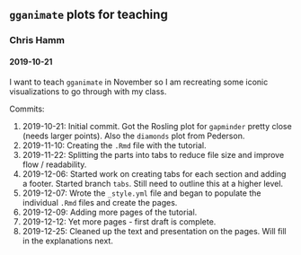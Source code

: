 ## `gganimate` plots for teaching
### Chris Hamm
#### 2019-10-21

I want to teach `gganimate` in November so I am recreating some iconic visualizations to go through with my class.

Commits:

1. 2019-10-21: Initial commit. Got the Rosling plot for `gapminder` pretty close (needs larger points). Also the `diamonds` plot from Pederson.
1. 2019-11-10: Creating the `.Rmd` file with the tutorial.
1. 2019-11-22: Splitting the parts into tabs to reduce file size and improve flow / readability.
1. 2019-12-06: Started work on creating tabs for each section and adding a footer. Started branch `tabs`. Still need to outline this at a higher level.
1. 2019-12-07: Wrote the `_style.yml` file and began to populate the individual `.Rmd` files and create the pages.
1. 2019-12-09: Adding more pages of the tutorial.
1. 2019-12-12: Yet more pages - first draft is complete.
1. 2019-12-25: Cleaned up the text and presentation on the pages. Will fill in the explanations next. 
